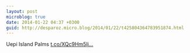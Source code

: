 ```yaml
---
layout: post
microblog: true
date: 2014-01-22 04:37 +0300
guid: http://desparoz.micro.blog/2014/01/22/t425804364783951874.html
---
```

Uepi Island Palms [t.co/XQc9Hm5Ij...](http://t.co/XQc9Hm5IjW)
